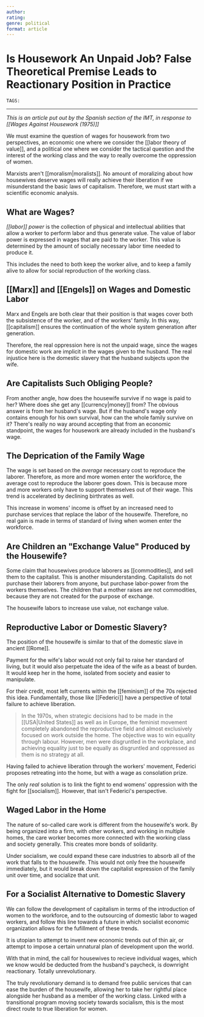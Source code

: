 ```yaml
---
author: 
rating:  
genre: political
format: article
---
```

# Is Housework An Unpaid Job? False Theoretical Premise Leads to Reactionary Position in Practice
`TAGS:` 

---
*This is an article put out by the Spanish section of the IMT, in response to [[Wages Against Housework (1975)]]*

We must examine the question of wages for housework from two perspectives, an economic one where we consider the [[labor theory of value]], and a political one where we consider the tactical question and the interest of the working class and the way to really overcome the oppression of women. 

Marxists aren't [[moralism|moralists]]. No amount of moralizing about how housewives deserve wages will really achieve their liberation if we misunderstand the basic laws of capitalism. Therefore, we must start with a scientific economic analysis.

## What are Wages?
*[[labor]] power* is the collection of physical and intellectual abilities that allow a worker to perform labor and thus generate value. The value of labor power is expressed in wages that are paid to the worker. This value is determined by the amount of socially necessary labor time needed to produce it. 

This includes the need to both keep the worker alive, and to keep a family alive to allow for social reproduction of the working class. 

## [[Marx]] and [[Engels]] on Wages and Domestic Labor
Marx and Engels are both clear that their position is that wages cover both the subsistence of the worker, and of the workers' family. In this way, [[capitalism]] ensures the continuation of the whole system generation after generation.

Therefore, the real oppression here is not the unpaid wage, since the wages for domestic work are implicit in the wages given to the husband. The real injustice here is the domestic slavery that the husband subjects upon the wife. 

## Are Capitalists Such Obliging People?
From another angle, how does the housewife survive if no wage is paid to her? Where does she get any [[currency|money]] from? The obvious answer is from her husband's wage. But if the husband's wage only contains enough for his own survival, how can the whole family survive on it? There's really no way around accepting that from an economic standpoint, the wages for housework are already included in the husband's wage. 

## The Deprication of the Family Wage
The wage is set based on the *average* necessary cost to reproduce the laborer. Therefore, as more and more women enter the workforce, the average cost to reproduce the laborer goes down. This is because more and more workers only have to support themselves out of their wage. This trend is accelerated by declining birthrates as well. 

This increase in womens' income is offset by an increased need to purchase services that replace the labor of the housewife. Therefore, no real gain is made in terms of standard of living when women enter the workforce. 

## Are Children an "Exchange Value" Produced by the Housewife?
Some claim that housewives produce laborers as [[commodities]], and sell them to the capitalist. This is another misunderstanding. Capitalists do not purchase their laborers from anyone, but purchase labor-power from the workers themselves. The children that a mother raises are not commodities, because they are not created for the purpose of exchange. 

The housewife labors to increase use value, not exchange value. 

## Reproductive Labor or Domestic Slavery?
The position of the housewife is similar to that of the domestic slave in ancient [[Rome]]. 

Payment for the wife's labor would not only fail to raise her standard of living, but it would also perpetuate the idea of the wife as a beast of burden. It would keep her in the home, isolated from society and easier to manipulate. 

For their credit, most left currents within the [[feminism]] of the 70s rejected this idea. Fundamentally, those like [[Federici]] have a perspective of total failure to achieve liberation. 

> In the 1970s, when strategic decisions had to be made in the [[USA|United States]] as well as in Europe, the feminist movement completely abandoned the reproductive field and almost exclusively focused on work outside the home. The objective was to win equality through labour. However, men were disgruntled in the workplace, and achieving equality just to be equally as disgruntled and oppressed as them is no strategy at all.

Having failed to achieve liberation through the workers' movement, Federici proposes retreating into the home, but with a wage as consolation prize. 

The only *real* solution is to link the fight to end womens' oppression with the fight for [[socialism]]. However, that isn't Federici's perspective. 

## Waged Labor in the Home
The nature of so-called care work is different from the housewife's work. By being organized into a firm, with other workers, and working in multiple homes, the care worker becomes more connected with the working class and society generally. This creates more bonds of solidarity. 

Under socialism, we could expand these care industries to absorb all of the work that falls to the housewife. This would not only free the housewife immediately, but it would break down the capitalist expression of the family unit over time, and socialize that unit. 

## For a Socialist Alternative to Domestic Slavery
We can follow the development of capitalism in terms of the introduction of women to the workforce, and to the outsourcing of domestic labor to waged workers, and follow this line towards a future in which socialist economic organization allows for the fufillment of these trends. 

It is utopian to attempt to invent new economic trends out of thin air, or attempt to impose a certain unnatural plan of development upon the world. 

With that in mind, the call for housewives to recieve individual wages, which we know would be deducted from the husband's paycheck, is downright reactionary. Totally unrevolutionary. 

The truly revolutionary demand is to demand free public services that can ease the burden of the housewife, allowing her to take her rightful place alongside her husband as a member of the working class. Linked with a transitional program moving society towards socialism, this is the most direct route to true liberation for women. 